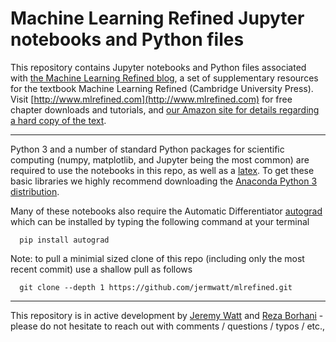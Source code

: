 # Machine Learning Refined Jupyter notebooks and Python files

This repository contains Jupyter notebooks and Python files associated with [the Machine Learning Refined blog](https://jermwatt.github.io/mlrefined/index.html), a set of supplementary resources for the textbook Machine Learning Refined (Cambridge University Press). Visit [http://www.mlrefined.com](http://www.mlrefined.com) for free chapter downloads and tutorials, and [our Amazon site for details regarding a hard copy of the text](https://www.amazon.com/Machine-Learning-Refined-Foundations-Applications/dp/1107123526/ref=sr_1_1?ie=UTF8&qid=1471025359&sr=8-1&keywords=machine+learning+refined).

----

Python 3 and a number of standard Python packages for scientific computing (numpy, matplotlib, and Jupyter being the most common) are required to use the notebooks in this repo, as well as a [latex](https://www.latex-project.org/).  To get these basic libraries we highly recommend downloading the [Anaconda Python 3 distribution](https://www.anaconda.com/download/#macos).

Many of these notebooks also require the Automatic Differentiator [autograd](https://github.com/HIPS/autograd) which can be installed by typing the following command at your terminal
      
      pip install autograd

Note: to pull a minimial sized clone of this repo (including only the most recent commit) use a shallow pull as follows
      
      git clone --depth 1 https://github.com/jermwatt/mlrefined.git
      
--- 
This repository is in active development by [Jeremy Watt](jeremy@dgsix.com) and [Reza Borhani](reza@dgsix.com) - please do not hesitate to reach out with comments / questions / typos / etc.,

        

